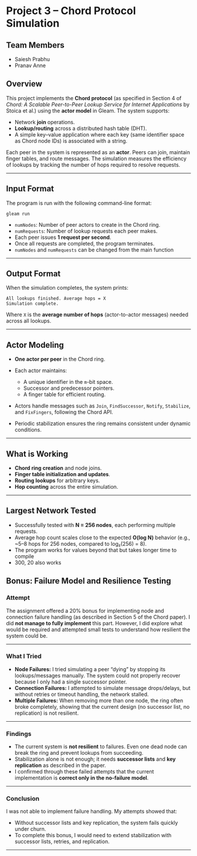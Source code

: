 # Project 3 – Chord Protocol Simulation

## Team Members

* Saiesh Prabhu
* Pranav Anne

## Overview

This project implements the **Chord protocol** (as specified in Section 4 of *Chord: A Scalable Peer-to-Peer Lookup Service for Internet Applications* by Stoica et al.) using the **actor model** in Gleam.
The system supports:

* Network **join** operations.
* **Lookup/routing** across a distributed hash table (DHT).
* A simple key–value application where each key (same identifier space as Chord node IDs) is associated with a string.

Each peer in the system is represented as an **actor**. Peers can join, maintain finger tables, and route messages. The simulation measures the efficiency of lookups by tracking the number of hops required to resolve requests.

---

## Input Format

The program is run with the following command-line format:

```
gleam run
```

* `numNodes`: Number of peer actors to create in the Chord ring.
* `numRequests`: Number of lookup requests each peer makes.
* Each peer issues **1 request per second**.
* Once all requests are completed, the program terminates.
* `numNodes` and `numRequests` can be changed from the main function
---

## Output Format

When the simulation completes, the system prints:

```
All lookups finished. Average hops = X
Simulation complete.
```

Where `X` is the **average number of hops** (actor-to-actor messages) needed across all lookups.

---

## Actor Modeling

* **One actor per peer** in the Chord ring.
* Each actor maintains:

  * A unique identifier in the `m`-bit space.
  * Successor and predecessor pointers.
  * A finger table for efficient routing.
* Actors handle messages such as `Join`, `FindSuccessor`, `Notify`, `Stabilize`, and `FixFingers`, following the Chord API.
* Periodic stabilization ensures the ring remains consistent under dynamic conditions.

---

## What is Working

* **Chord ring creation** and node joins.
* **Finger table initialization and updates**.
* **Routing lookups** for arbitrary keys.
* **Hop counting** across the entire simulation.

---

## Largest Network Tested

* Successfully tested with **N = 256 nodes**, each performing multiple requests.
* Average hop count scales close to the expected **O(log N)** behavior (e.g., ~5–8 hops for 256 nodes, compared to log₂(256) = 8).
* The program works for values beyond that but takes longer time to compile
* 300, 20 also works


## Bonus: Failure Model and Resilience Testing

### Attempt

The assignment offered a 20% bonus for implementing node and connection failure handling (as described in Section 5 of the Chord paper). I did **not manage to fully implement** this part. However, I did explore what would be required and attempted small tests to understand how resilient the system could be.

---

### What I Tried

* **Node Failures:** I tried simulating a peer “dying” by stopping its lookups/messages manually. The system could not properly recover because I only had a single successor pointer.
* **Connection Failures:** I attempted to simulate message drops/delays, but without retries or timeout handling, the network stalled.
* **Multiple Failures:** When removing more than one node, the ring often broke completely, showing that the current design (no successor list, no replication) is not resilient.

---

### Findings

* The current system is **not resilient** to failures. Even one dead node can break the ring and prevent lookups from succeeding.
* Stabilization alone is not enough; it needs **successor lists** and **key replication** as described in the paper.
* I confirmed through these failed attempts that the current implementation is **correct only in the no-failure model**.

---

### Conclusion

I was not able to implement failure handling. My attempts showed that:

* Without successor lists and key replication, the system fails quickly under churn.
* To complete this bonus, I would need to extend stabilization with successor lists, retries, and replication.

---
